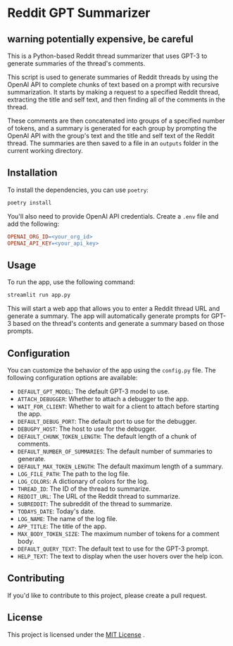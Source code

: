 # Reddit GPT Summarizer
## warning potentially expensive, be careful


This is a Python-based Reddit thread summarizer that uses GPT-3 to generate summaries of the thread's comments.

This script is used to generate summaries of Reddit threads by using the OpenAI API to complete chunks of text based on a prompt with recursive summarization. It starts by making a request to a specified Reddit thread, extracting the title and self text, and then finding all of the comments in the thread. 

These comments are then concatenated into groups of a specified number of tokens, and a summary is generated for each group by prompting the OpenAI API with the group's text and the title and self text of the Reddit thread. The summaries are then saved to a file in an `outputs` folder in the current working directory.


## Installation

To install the dependencies, you can use `poetry`:

```sh
poetry install
```

You'll also need to provide OpenAI API credentials. Create a `.env` file and add the following:

```makefile
OPENAI_ORG_ID=<your_org_id>
OPENAI_API_KEY=<your_api_key>
```

## Usage

To run the app, use the following command:

```sh
streamlit run app.py
```

This will start a web app that allows you to enter a Reddit thread URL and generate a summary. The app will automatically generate prompts for GPT-3 based on the thread's contents and generate a summary based on those prompts.

## Configuration

You can customize the behavior of the app using the `config.py` file. The following configuration options are available: 
- `DEFAULT_GPT_MODEL`: The default GPT-3 model to use. 
- `ATTACH_DEBUGGER`: Whether to attach a debugger to the app. 
- `WAIT_FOR_CLIENT`: Whether to wait for a client to attach before starting the app. 
- `DEFAULT_DEBUG_PORT`: The default port to use for the debugger. 
- `DEBUGPY_HOST`: The host to use for the debugger. 
- `DEFAULT_CHUNK_TOKEN_LENGTH`: The default length of a chunk of comments. 
- `DEFAULT_NUMBER_OF_SUMMARIES`: The default number of summaries to generate. 
- `DEFAULT_MAX_TOKEN_LENGTH`: The default maximum length of a summary. 
- `LOG_FILE_PATH`: The path to the log file. 
- `LOG_COLORS`: A dictionary of colors for the log. 
- `THREAD_ID`: The ID of the thread to summarize. 
- `REDDIT_URL`: The URL of the Reddit thread to summarize. 
- `SUBREDDIT`: The subreddit of the thread to summarize. 
- `TODAYS_DATE`: Today's date. 
- `LOG_NAME`: The name of the log file. 
- `APP_TITLE`: The title of the app. 
- `MAX_BODY_TOKEN_SIZE`: The maximum number of tokens for a comment body. 
- `DEFAULT_QUERY_TEXT`: The default text to use for the GPT-3 prompt. 
- `HELP_TEXT`: The text to display when the user hovers over the help icon.

## Contributing

If you'd like to contribute to this project, please create a pull request.

## License

This project is licensed under the [MIT License](https://opensource.org/licenses/MIT) .